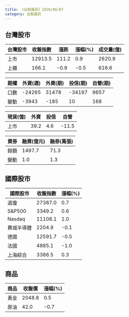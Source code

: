 ```yaml
---
title: 《台股晨訊》2020/08/07
category: 台股晨訊
---
```


台灣股市
----------------------

台灣股市|收盤指數|漲跌|漲幅(%)|成交量(億)
--|--|--|--|--
上市|12913.5|111.2|0.9|2620.9
上櫃|166.1|-0.9|-0.5|616.6

期權|外資(選)|外資(期)|投信(期)|自營(期)
--|--|--|--|--
口數|-24265|31478|-34197|9657
變動|-3943|-185|10|168

現貨(億)|外資|投信|自營
--|--|--|--
上市|39.2|4.6|-11.5

資券|融資(億元)|融券(萬張)
--|--|--
餘額|1497.7|71.3
變動|1.0|1.3

國際股市
------------------

國際股市|收盤指數|漲幅(%)
--|--|--
道瓊|27387.0|0.7
S&P500|3349.2|0.6
Nasdaq|11108.1|1.0
費城半導體|2204.9|-0.1
德國|12591.7|-0.5
法國|4885.1|-1.0
上海綜合|3386.5|0.3

商品
---------------

商品|收盤價|漲幅(%)
--|--|--
黃金|2048.8|0.5
原油|42.0|-0.7
